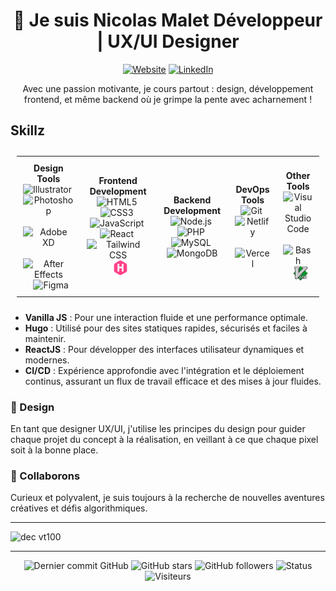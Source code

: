 # <div align="center">👋 Je suis Nicolas Malet Développeur | UX/UI Designer

<!-- [EN](EN.md) -->

<div align="center">

[![Website](https://img.shields.io/badge/Website-AlternativeRVB.com-blue?style=for-the-badge&logo=google-chrome&logoColor=white)](https://www.alternative-rvb.com/)
[![LinkedIn](https://img.shields.io/badge/LinkedIn-Nicolas%20Malet-blue?style=for-the-badge&logo=linkedin&logoColor=white)](https://www.linkedin.com/in/nicolas-malet/)

Avec une passion motivante, je cours partout : design, développement frontend, et même backend où je grimpe la pente avec acharnement !

</div>

## Skillz

<table style="padding: 10px;">
  <tr>
    <td align="center" style="padding: 10px;">
      <strong>Design Tools</strong><br>
      <img src="https://skillicons.dev/icons?i=ai" width="24" height="24" alt="Illustrator" title="Adobe Illustrator" />&nbsp;
      <img src="https://skillicons.dev/icons?i=ps" width="24" height="24" alt="Photoshop" title="Adobe Photoshop" />&nbsp;
      <img src="https://skillicons.dev/icons?i=xd" width="24" height="24" alt="Adobe XD" title="Adobe XD" />&nbsp;
      <img src="https://skillicons.dev/icons?i=ae" width="24" height="24" alt="After Effects" title="Adobe After Effects" />&nbsp;
      <img src="https://skillicons.dev/icons?i=figma" width="24" height="24" alt="Figma" title="Figma" />
    </td>
    <td align="center" style="padding: 10px;">
      <strong>Frontend Development</strong><br>
      <img src="https://skillicons.dev/icons?i=html" width="24" height="24" alt="HTML5" title="HTML5" />&nbsp;
      <img src="https://skillicons.dev/icons?i=css" width="24" height="24" alt="CSS3" title="CSS3" />&nbsp;
      <img src="https://skillicons.dev/icons?i=js" width="24" height="24" alt="JavaScript" title="JavaScript" />&nbsp;
      <img src="https://skillicons.dev/icons?i=react" width="24" height="24" alt="React" title="React" />&nbsp;
      <img src="https://skillicons.dev/icons?i=tailwind" width="24" height="24" alt="Tailwind CSS" title="Tailwind CSS" />&nbsp;
      <img src="https://github.com/devicons/devicon/blob/master/icons/hugo/hugo-plain.svg" width="24" height="24" alt="Hugo" title="Hugo" />
    </td>
    <td align="center" style="padding: 10px;">
      <strong>Backend Development</strong><br>
      <img src="https://skillicons.dev/icons?i=nodejs" width="24" height="24" alt="Node.js" title="Node.js" />&nbsp;
      <img src="https://skillicons.dev/icons?i=php" width="24" height="24" alt="PHP" title="PHP" />&nbsp;
      <img src="https://skillicons.dev/icons?i=mysql" width="24" height="24" alt="MySQL" title="MySQL" />&nbsp;
      <img src="https://skillicons.dev/icons?i=mongodb" width="24" height="24" alt="MongoDB" title="MongoDB" />
    </td>
    <td align="center" style="padding: 10px;">
      <strong>DevOps Tools</strong><br>
      <img src="https://skillicons.dev/icons?i=git" width="24" height="24" alt="Git" title="Git" />&nbsp;
      <img src="https://skillicons.dev/icons?i=netlify" width="24" height="24" alt="Netlify" title="Netlify" />&nbsp;
      <img src="https://skillicons.dev/icons?i=vercel" width="24" height="24" alt="Vercel" title="Vercel" />
    </td>
    <td align="center" style="padding: 10px;">
      <strong>Other Tools</strong><br>
      <img src="https://skillicons.dev/icons?i=vscode" width="24" height="24" alt="Visual Studio Code" title="Visual Studio Code" />&nbsp;
      <img src="https://skillicons.dev/icons?i=bash" width="24" height="24" alt="Bash" title="Bash" />&nbsp;
      <img src="https://github.com/devicons/devicon/blob/master/icons/vim/vim-original.svg" width="24" height="24" alt="NeoVim" title="NeoVim" />
    </td>
  </tr>
</table>


- **Vanilla JS** : Pour une interaction fluide et une performance optimale.
- **Hugo** : Utilisé pour des sites statiques rapides, sécurisés et faciles à maintenir.
- **ReactJS** : Pour développer des interfaces utilisateur dynamiques et modernes.
- **CI/CD** : Expérience approfondie avec l'intégration et le déploiement continus, assurant un flux de travail efficace et des mises à jour fluides.

### 🎨 Design

En tant que designer UX/UI, j'utilise les principes du design pour guider chaque projet du concept à la réalisation, en veillant à ce que chaque pixel soit à la bonne place.

### 🚀 Collaborons

Curieux et polyvalent, je suis toujours à la recherche de nouvelles aventures créatives et défis algorithmiques.

---

![dec vt100](https://i.imgur.com/xILk8Nq.png)

---

<div align="center">

![Dernier commit GitHub](https://img.shields.io/github/last-commit/alternative-rvb/alternative-rvb?style=for-the-badge)
![GitHub stars](https://img.shields.io/github/stars/alternative-rvb?style=for-the-badge&logo=github)
![GitHub followers](https://img.shields.io/github/followers/alternative-rvb?style=for-the-badge&logo=github)
![Status](https://img.shields.io/badge/Status-Actif-brightgreen?style=for-the-badge)
![Visiteurs](https://komarev.com/ghpvc/?username=alternative-rvb&style=for-the-badge&color=blue)

</div>


